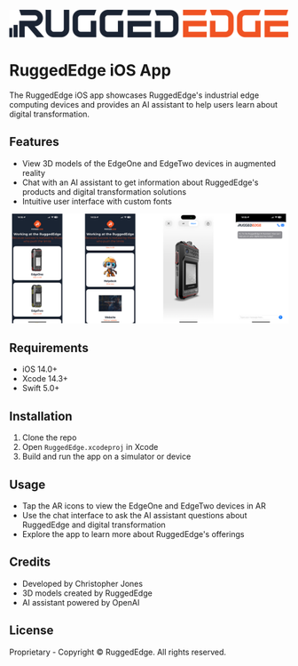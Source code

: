 ![RuggedEdge Logo](/images/logo.svg)

# RuggedEdge iOS App
The RuggedEdge iOS app showcases RuggedEdge's industrial edge computing devices and provides an AI assistant to help users learn about digital transformation.

## Features
- View 3D models of the EdgeOne and EdgeTwo devices in augmented reality
- Chat with an AI assistant to get information about RuggedEdge's products and digital transformation solutions
- Intuitive user interface with custom fonts

![screenshots of RuggedEdge app](/images/screenshots-ruggedEdge-app.png)

## Requirements
- iOS 14.0+
- Xcode 14.3+
- Swift 5.0+

## Installation
1. Clone the repo
2. Open `RuggedEdge.xcodeproj` in Xcode
3. Build and run the app on a simulator or device

## Usage
- Tap the AR icons to view the EdgeOne and EdgeTwo devices in AR
- Use the chat interface to ask the AI assistant questions about RuggedEdge and digital transformation
- Explore the app to learn more about RuggedEdge's offerings

## Credits
- Developed by Christopher Jones
- 3D models created by RuggedEdge
- AI assistant powered by OpenAI

## License
Proprietary - Copyright © RuggedEdge. All rights reserved.
